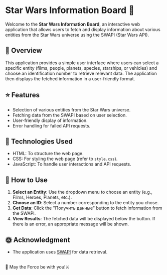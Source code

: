 # Star Wars Information Board 🌠

Welcome to the **Star Wars Information Board**, an interactive web application that allows users to fetch and display information about various entities from the Star Wars universe using the SWAPI (Star Wars API).

## 🌟 Overview

This application provides a simple user interface where users can select a specific entity (films, people, planets, species, starships, or vehicles) and choose an identification number to retrieve relevant data. The application then displays the fetched information in a user-friendly format.

## ⭐ Features

-   Selection of various entities from the Star Wars universe.
-   Fetching data from the SWAPI based on user selection.
-   User-friendly display of information.
-   Error handling for failed API requests.

## 🌌 Technologies Used

-   HTML: To structure the web page.
-   CSS: For styling the web page (refer to `style.css`).
-   JavaScript: To handle user interactions and API requests.

## 🌚 How to Use

1. **Select an Entity**: Use the dropdown menu to choose an entity (e.g., Films, Heroes, Planets, etc.).
2. **Choose an ID**: Select a number corresponding to the entity you chose.
3. **Get Data**: Click the "Получить данные" button to fetch information from the SWAPI.
4. **View Results**: The fetched data will be displayed below the button. If there is an error, an appropriate message will be shown.

## 🌞 Acknowledgment

-   The application uses [SWAPI](https://swapi.dev/) for data retrieval.

<br>
🌟 May the Force be with you!⚔️

